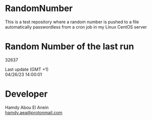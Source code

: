 # RandomNumber    
This is a test repository where a random number is pushed to a file automatically passwordless from a cron job in my Linux CentOS server    
# Random Number of the last run   
32637
      
Last update (GMT +1)    
04/26/23 14:00:01
# Developer    
Hamdy Abou El Anein   
hamdy.aea@protonmail.com
